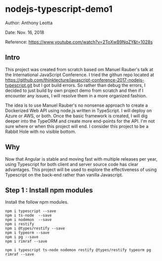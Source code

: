# nodejs-typescript-demo1

Author: Anthony Leotta

Date: Nov. 16, 2018

Reference: https://www.youtube.com/watch?v=2ToXwB9NqZY&t=1028s

## Intro

This project was created from scratch based om Manuel Rauber's talk at the 
International JavaScript Conference.  I tried the githun repo located at https://github.com/thinktecture/javascript-conference-2017-nodejs-typescript.git but I got build errors.  So rather than debug the errors, I decided to just build by own project demo from scratch and then if I encounter any issues, I will resolve them in a more organized fashion.

The idea is to use Manuel Rauber's no nonsense approach to create a Dockerized Web API using node.js written in TypeScript.  I will deploy on Azure or AWS, or both.  Once the basic framework is created, I will dig deeper into the TypeORM and create more end-points for the API.  I'm not sure where or when this project will end.   I consider this project to be a Rabbit Hole with no visible bottom.  

## Why

Now that Angular is stable and moving fast with multiple releases per year, using Typescript for both client and server source code has clear advantages.  This project will be used to explore the effectiveness of using Typescript on the back-end rather than vanilla Javascript.   

## Step 1 : Install npm modules

Install the follow npm modules.

```
npm i typescript --save
npm i ts-node  --save
npm i nodemon  --save
npm i restify
npm i @types/restify --save
npm i typeorm --save
npm i pg --save
npm i rimraf --save
```

```
npm i typescript ts-node nodemon restify @types/restify typeorm pg rimraf --save
```



